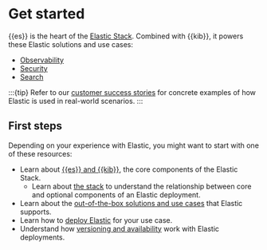 # Get started

{{es}} is the heart of the [Elastic Stack](the-stack.md). Combined with {{kib}}, it powers these Elastic solutions and use cases:

* [Observability](/solutions/observability.md)
* [Security](/solutions/security.md)
* [Search](/solutions/search.md)

:::{tip}
Refer to our [customer success stories](https://www.elastic.co/customers/success-stories) for concrete examples of how Elastic is used in real-world scenarios.
:::

## First steps

Depending on your experience with Elastic, you might want to start with one of these resources:

- Learn about [{{es}} and {{kib}}](introduction.md), the core components of the Elastic Stack.
  - Learn about [the stack](/get-started/the-stack.md) to understand the relationship between core and optional components of an Elastic deployment.
- Learn about the [out-of-the-box solutions and use cases](/solutions/index.md) that Elastic supports.
- Learn how to [deploy Elastic](./deployment-options.md) for your use case.
- Understand how [versioning and availability](./versioning-availability.md) work with Elastic deployments.